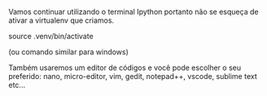 Vamos continuar utilizando o terminal Ipython portanto não se esqueça de ativar a virtualenv que criamos.


source .venv/bin/activate

(ou comando similar para windows)


Também usaremos um editor de códigos e você pode escolher o seu preferido: nano, micro-editor, vim, gedit, notepad++, vscode, sublime text etc...


